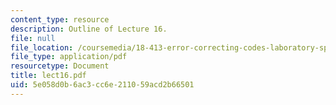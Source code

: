 ```yaml
---
content_type: resource
description: Outline of Lecture 16.
file: null
file_location: /coursemedia/18-413-error-correcting-codes-laboratory-spring-2004/5e058d0b6ac3cc6e211059acd2b66501_lect16.pdf
file_type: application/pdf
resourcetype: Document
title: lect16.pdf
uid: 5e058d0b-6ac3-cc6e-2110-59acd2b66501
---
```

